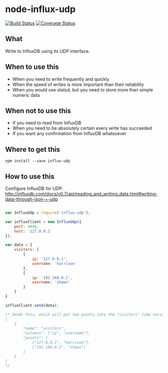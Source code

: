 # node-influx-udp

[![Build Status](https://travis-ci.org/mediocre/node-influx-udp.svg?branch=master)](https://travis-ci.org/mediocre/node-influx-udp)
[![Coverage Status](https://coveralls.io/repos/github/mediocre/node-influx-udp/badge.svg?branch=master)](https://coveralls.io/github/mediocre/node-influx-udp?branch=master)

What
----
Write to InfluxDB using its UDP interface.

When to use this
----------------
* When you need to write frequently and quickly
* When the speed of writes is more important than their reliability
* When you would use statsd, but you need to store more than simple numeric data

When not to use this
--------------------
* If you need to read from InfluxDB
* When you need to be absolutely certain every write has succeeded
* If you want any confirmation from InfluxDB whatsoever

Where to get this
-----------------
`npm install --save influx-udp`

How to use this
---------------
Configure InfluxDB for UDP: http://influxdb.com/docs/v0.7/api/reading_and_writing_data.html#writing-data-through-json-+-udp

```javascript

var InfluxUdp = require('influx-udp');

var influxClient = new InfluxUdp({
    port: 4444,
    host: '127.0.0.1'
});

var data = {
    visitors: [
        {
            ip: '127.0.0.1',
            username: 'harrison'
        },
        {
            ip: '192.168.0.1',
            username: 'shawn'
        }
    ]
}

influxClient.send(data);

/* Sends this, which will put two points into the "visitors" time series:
[
    {
        "name": "visitors",
        "columns": ["ip", "username"],
        "points": [
            ["127.0.0.1", "harrison"],
            ["192.168.0.1", "shawn"]
        ]
    }
]
*/

```

